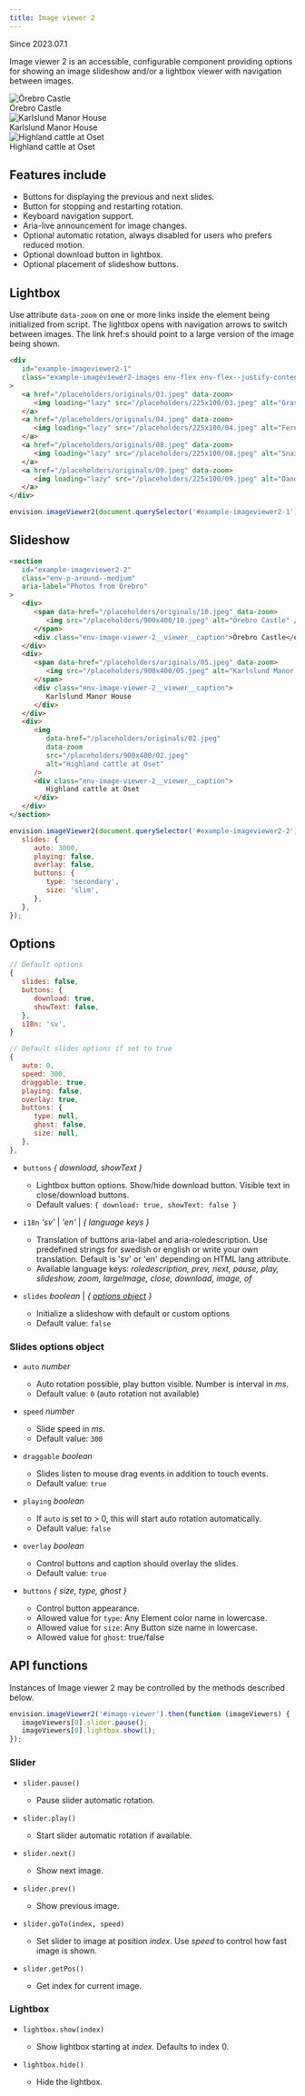 ```yaml
---
title: Image viewer 2
---
```


<span class="env-badge env-badge--info">Since 2023.07.1</span>

Image viewer 2 is an accessible, configurable component providing options for showing an image slideshow
and/or a lightbox viewer with navigation between images.

<section id="demoImageViewer2"
class="env-m-vertical--large"
         aria-label="Photos from Örebro">
      <div>
          <span data-href="/placeholders/originals/10.jpeg" data-zoom>
            <img src="/placeholders/900x400/10.jpeg" alt="Örebro Castle">
          </span>
        <div class="env-image-viewer-2__viewer__caption">
         Örebro Castle
        </div>
      </div>
      <div>
          <span data-href="/placeholders/originals/05.jpeg" data-zoom>
            <img src="/placeholders/900x400/05.jpeg" alt="Karlslund Manor House">
          </span>
        <div class="env-image-viewer-2__viewer__caption">
              Karlslund Manor House
        </div>
      </div>
      <div>
            <img data-href="/placeholders/originals/02.jpeg" data-zoom src="/placeholders/900x400/02.jpeg" alt="Highland cattle at Oset">
        <div class="env-image-viewer-2__viewer__caption">
              Highland cattle at Oset
        </div>
      </div>
</section>

## Features include

-  Buttons for displaying the previous and next slides.
-  Button for stopping and restarting rotation.
-  Keyboard navigation support.
-  Aria-live announcement for image changes.
-  Optional automatic rotation, always disabled for users who prefers reduced motion.
-  Optional download button in lightbox.
-  Optional placement of slideshow buttons.

## Lightbox

Use attribute `data-zoom` on one or more links inside the element being initialized from script. The lightbox opens
with navigation arrows to switch between images. The link href:s should point to a large version of the image being shown.

```html
<div
   id="example-imageviewer2-1"
   class="example-imageviewer2-images env-flex env-flex--justify-content-around"
>
   <a href="/placeholders/originals/03.jpeg" data-zoom>
      <img loading="lazy" src="/placeholders/225x100/03.jpeg" alt="Grass" />
   </a>
   <a href="/placeholders/originals/04.jpeg" data-zoom>
      <img loading="lazy" src="/placeholders/225x100/04.jpeg" alt="Fern" />
   </a>
   <a href="/placeholders/originals/08.jpeg" data-zoom>
      <img loading="lazy" src="/placeholders/225x100/08.jpeg" alt="Snail" />
   </a>
   <a href="/placeholders/originals/09.jpeg" data-zoom>
      <img loading="lazy" src="/placeholders/225x100/09.jpeg" alt="Dandelion" />
   </a>
</div>
```

```javascript
envision.imageViewer2(document.querySelector('#example-imageviewer2-1'));
```

## Slideshow

```html
<section
   id="example-imageviewer2-2"
   class="env-p-around--medium"
   aria-label="Photos from Örebro"
>
   <div>
      <span data-href="/placeholders/originals/10.jpeg" data-zoom>
         <img src="/placeholders/900x400/10.jpeg" alt="Örebro Castle" />
      </span>
      <div class="env-image-viewer-2__viewer__caption">Örebro Castle</div>
   </div>
   <div>
      <span data-href="/placeholders/originals/05.jpeg" data-zoom>
         <img src="/placeholders/900x400/05.jpeg" alt="Karlslund Manor House" />
      </span>
      <div class="env-image-viewer-2__viewer__caption">
         Karlslund Manor House
      </div>
   </div>
   <div>
      <img
         data-href="/placeholders/originals/02.jpeg"
         data-zoom
         src="/placeholders/900x400/02.jpeg"
         alt="Highland cattle at Oset"
      />
      <div class="env-image-viewer-2__viewer__caption">
         Highland cattle at Oset
      </div>
   </div>
</section>
```

```javascript
envision.imageViewer2(document.querySelector('#example-imageviewer2-2'), {
   slides: {
      auto: 3000,
      playing: false,
      overlay: false,
      buttons: {
         type: 'secondary',
         size: 'slim',
      },
   },
});
```

## Options

```javascript
// Default options
{
   slides: false,
   buttons: {
      download: true,
      showText: false,
   },
   i18n: 'sv',
}

// Default slides options if set to true
{
   auto: 0,
   speed: 300,
   draggable: true,
   playing: false,
   overlay: true,
   buttons: {
      type: null,
      ghost: false,
      size: null,
   },
},
```

-  `buttons` _{ download, showText }_

   -  Lightbox button options. Show/hide download button. Visible text in close/download buttons.
   -  Default values: `{ download: true, showText: false }`

-  `i18n` _'sv'_ | _'en'_ | _{ language keys }_

   -  Translation of buttons aria-label and aria-roledescription.
      Use predefined strings for swedish or english or write your own translation. Default is 'sv' or 'en' depending on HTML lang attribute.
   -  Available language keys: _roledescription, prev, next, pause, play, slideshow, zoom, largeImage, close, download, image, of_

-  `slides` _boolean_ | _{ [options object](#slides-options-object) }_

   -  Initialize a slideshow with default or custom options
   -  Default value: `false`

<span id="slides-options-object" class="offset-anchor"></span>

### Slides options object

-  `auto` _number_

   -  Auto rotation possible, play button visible. Number is interval in _ms_.
   -  Default value: `0` (auto rotation not available)

-  `speed` _number_

   -  Slide speed in _ms_.
   -  Default value: `300`

-  `draggable` _boolean_

   -  Slides listen to mouse drag events in addition to touch events.
   -  Default value: `true`

-  `playing` _boolean_

   -  If `auto` is set to > 0, this will start auto rotation automatically.
   -  Default value: `false`

-  `overlay` _boolean_

   -  Control buttons and caption should overlay the slides.
   -  Default value: `true`

-  `buttons` _{ size, type, ghost }_

   -  Control button appearance.
   -  Allowed value for `type`: Any Element color name in lowercase.
   -  Allowed value for `size`: Any Button size name in lowercase.
   -  Allowed value for `ghost`: true/false

## API functions

Instances of Image viewer 2 may be controlled by the methods described below.

```javascript
envision.imageViewer2('#image-viewer').then(function (imageViewers) {
   imageViewers[0].slider.pause();
   imageViewers[0].lightbox.show(1);
});
```

### Slider

-  `slider.pause()`

   -  Pause slider automatic rotation.

-  `slider.play()`

   -  Start slider automatic rotation if available.

-  `slider.next()`

   -  Show next image.

-  `slider.prev()`

   -  Show previous image.

-  `slider.goTo(index, speed)`

   -  Set slider to image at position _index_. Use _speed_ to control how fast image is shown.

-  `slider.getPos()`

   -  Get index for current image.

### Lightbox

-  `lightbox.show(index)`

   -  Show lightbox starting at _index_. Defaults to index 0.

-  `lightbox.hide()`

   -  Hide the lightbox.
